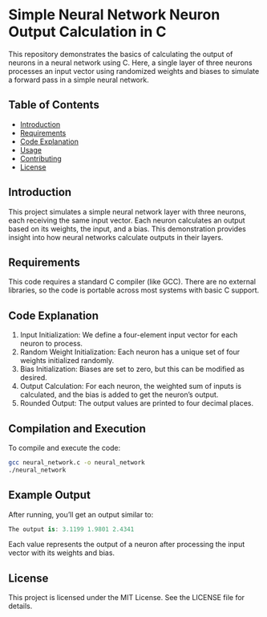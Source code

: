 # Simple Neural Network Neuron Output Calculation in C
This repository demonstrates the basics of calculating the output of neurons in a neural network using C. Here, a single layer of three neurons processes an input vector using randomized weights and biases to simulate a forward pass in a simple neural network.

## Table of Contents
- [Introduction](#introduction)
- [Requirements](#requirements)
- [Code Explanation](#code-explanation)
- [Usage](#usage)
- [Contributing](#contributing)
- [License](#license)

## Introduction
This project simulates a simple neural network layer with three neurons, each receiving the same input vector. Each neuron calculates an output based on its weights, the input, and a bias. This demonstration provides insight into how neural networks calculate outputs in their layers.

## Requirements
This code requires a standard C compiler (like GCC). There are no external libraries, so the code is portable across most systems with basic C support.

## Code Explanation
1. Input Initialization: We define a four-element input vector for each neuron to process.
2. Random Weight Initialization: Each neuron has a unique set of four weights initialized randomly.
3. Bias Initialization: Biases are set to zero, but this can be modified as desired.
4. Output Calculation: For each neuron, the weighted sum of inputs is calculated, and the bias is added to get the neuron’s output.
5. Rounded Output: The output values are printed to four decimal places.

## Compilation and Execution
To compile and execute the code:
```bash
gcc neural_network.c -o neural_network
./neural_network
```
## Example Output
After running, you’ll get an output similar to:
```csharp
The output is: 3.1199 1.9801 2.4341 
```
Each value represents the output of a neuron after processing the input vector with its weights and bias.

## License
This project is licensed under the MIT License. See the LICENSE file for details.